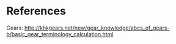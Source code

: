 # References

Gears:
http://khkgears.net/new/gear_knowledge/abcs_of_gears-b/basic_gear_terminology_calculation.html
